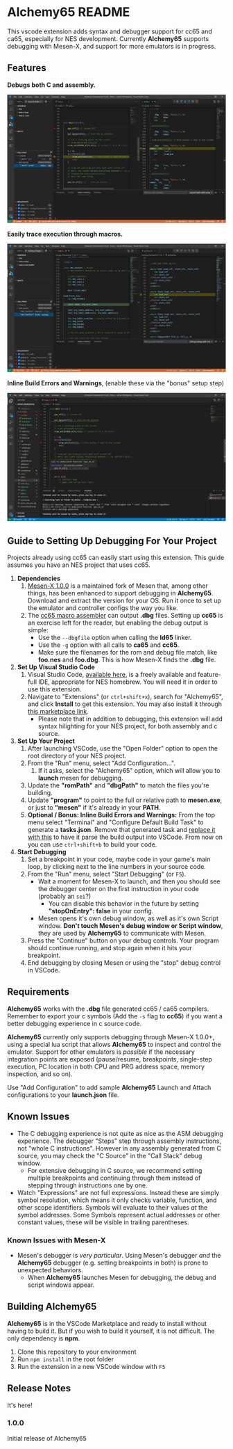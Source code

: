# Alchemy65 README

This vscode extension adds syntax and debugger support for cc65 and ca65, especially for NES development. Currently **Alchemy65** supports debugging with Mesen-X, and support for more emulators is in progress.

## Features

**Debugs both C and assembly.**

![Set breakpoints and step through your code.](https://github.com/AlchemicRaker/alchemy65/raw/master/res/c-and-asm.png)

**Easily trace execution through macros.**

![Easily trace execution of macros.](https://github.com/AlchemicRaker/alchemy65/raw/master/res/macro-stack.png)

**Inline Build Errors and Warnings**, (enable these via the "bonus" setup step)

![Inline Build Errors and Warnings](https://github.com/AlchemicRaker/alchemy65/raw/master/res/build-output.png)

## Guide to Setting Up Debugging For Your Project

Projects already using cc65 can easily start using this extension. This guide assumes you have an NES project that uses cc65.

1. **Dependencies**
    1. [Mesen-X 1.0.0](https://github.com/NovaSquirrel/Mesen-X/releases/tag/1.0.0) is a maintained fork of Mesen that, among other things, has been enhanced to support debugging in **Alchemy65**. Download and extract the version for your OS. Run it once to set up the emulator and controller configs the way you like.
    2. The [cc65 macro assembler](https://cc65.github.io/) can output **.dbg** files. Setting up **cc65** is an exercise left for the reader, but enabling the debug output is simple:
        * Use the `--dbgfile` option when calling the **ld65** linker.
        * Use the `-g` option with all calls to **ca65** and **cc65**.
        * Make sure the filenames for the rom and debug file match, like **foo.nes** and **foo.dbg**. This is how Mesen-X finds the **.dbg** file.
1. **Set Up Visual Studio Code**
    1. Visual Studio Code, [available here](https://code.visualstudio.com/), is a freely available and feature-full IDE, appropriate for NES homebrew. You will need it in order to use this extension.
    1. Navigate to "Extensions" (or `ctrl+shift+x`), search for "Alchemy65", and click **Install** to get this extension. You may also install it through [this marketplace link](https://marketplace.visualstudio.com/items?itemName=alchemic-raker.alchemy65).
        * Please note that in addition to debugging, this extension will add syntax hilighting for your NES project, for both assembly and c source.
1. **Set Up Your Project**
    1. After launching VSCode, use the "Open Folder" option to open the root directory of your NES project.
    1. From the "Run" menu, select "Add Configuration...".
        1. If it asks, select the "Alchemy65" option, which will allow you to **launch** mesen for debugging.
    1. Update the **"romPath"** and **"dbgPath"** to match the files you're building.
    1. Update **"program"** to point to the full or relative path to **mesen.exe**, or just to **"mesen"** if it's already in your **PATH**.
    1. **Optional / Bonus: Inline Build Errors and Warnings:** From the top menu select "Terminal" and "Configure Default Build Task" to generate a **tasks.json**. Remove that generated task and [replace it with this](res/sample-tasks.json) to have it parse the build output into VSCode. From now on you can use `ctrl+shift+b` to build your code.
1. **Start Debugging**
    1. Set a breakpoint in your code, maybe code in your game's main loop, by clicking next to the line numbers in your source code.
    1. From the "Run" menu, select "Start Debugging" (or `F5`).
        * Wait a moment for Mesen-X to launch, and then you should see the debugger center on the first instruction in your code (probably an `sei`?)
            * You can disable this behavior in the future by setting **"stopOnEntry": false** in your config.
        * Mesen opens it's own debug window, as well as it's own Script window. **Don't touch Mesen's debug window or Script window**, they are used by **Alchemy65** to communicate with Mesen.
    1. Press the "Continue" button on your debug controls. Your program should continue running, and stop again when it hits your breakpoint.
    1. End debugging by closing Mesen or using the "stop" debug control in VSCode.


## Requirements

**Alchemy65** works with the **.dbg** file generated cc65 / ca65 compilers. Remember to export your c symbols (Add the `-s` flag to **cc65**) if you want a better debugging experience in c source code.

**Alchemy65** currently only supports debugging through Mesen-X 1.0.0+, using a special lua script that allows **Alchemy65** to inspect and control the emulator. Support for other emulators is _possible_ if the necessary integration points are exposed (pause/resume, breakpoints, single-step execution, PC location in both CPU and PRG address space, memory inspection, and so on). 

Use "Add Configuration" to add sample **Alchemy65** Launch and Attach configurations to your **launch.json** file.

## Known Issues

* The C debugging experience is not quite as nice as the ASM debugging experience. The debugger "Steps" step through assembly instructions, not "whole C instructions". However in any assembly generated from C source, you may check the "C Source" in the "Call Stack" debug window.
  * For extensive debugging in C source, we recommend setting multiple breakpoints and continuing through them instead of stepping through instructions one by one.
* Watch "Expressions" are not full expressions. Instead these are simply symbol resolution, which means it only checks variable, function, and other scope identifiers. Symbols will evaluate to their values _at_ the symbol addresses. Some Symbols represent actual addresses or other constant values, these will be visible in trailing parentheses.

### Known Issues with Mesen-X

* Mesen's debugger is _very particular_. Using Mesen's debugger _and_ the **Alchemy65** debugger (e.g. setting breakpoints in both) is prone to unexpected behaviors.
  * When **Alchemy65** launches Mesen for debugging, the debug and script windows appear.

## Building Alchemy65

**Alchemy65** is in the VSCode Marketplace and ready to install without having to build it. But if you wish to build it yourself, it is not difficult. The only dependency is **npm**.

1. Clone this repository to your environment
2. Run `npm install` in the root folder
3. Run the extension in a new VSCode window with `F5`

## Release Notes

It's here!

### 1.0.0

Initial release of Alchemy65

